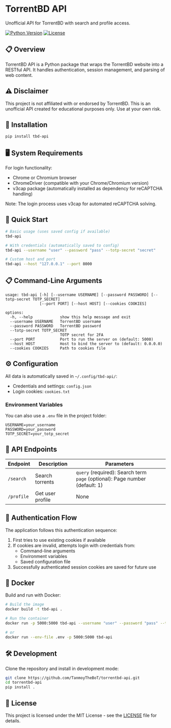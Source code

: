 # TorrentBD API

Unofficial API for TorrentBD with search and profile access.

[![Python Version](https://img.shields.io/badge/python-3.12%2B-blue.svg)](https://www.python.org/downloads/)
[![License](https://img.shields.io/badge/license-MIT-green.svg)](LICENSE)

## 📋 Overview

TorrentBD API is a Python package that wraps the TorrentBD website into a RESTful API. It handles authentication, session management, and parsing of web content.

## ⚠️ Disclaimer

This project is not affiliated with or endorsed by TorrentBD. This is an unofficial API created for educational purposes only. Use at your own risk.

## 🚀 Installation

```bash
pip install tbd-api
```

## 🖥️ System Requirements

For login functionality:
- Chrome or Chromium browser
- ChromeDriver (compatible with your Chrome/Chromium version)
- v3cap package (automatically installed as dependency for reCAPTCHA handling)

Note: The login process uses v3cap for automated reCAPTCHA solving.

## 🔧 Quick Start

```bash
# Basic usage (uses saved config if available)
tbd-api

# With credentials (automatically saved to config)
tbd-api --username "user" --password "pass" --totp-secret "secret"

# Custom host and port
tbd-api --host "127.0.0.1" --port 8000
```

## 📋 Command-Line Arguments

```
usage: tbd-api [-h] [--username USERNAME] [--password PASSWORD] [--totp-secret TOTP_SECRET] 
               [--port PORT] [--host HOST] [--cookies COOKIES]

options:
  -h, --help            show this help message and exit
  --username USERNAME   TorrentBD username
  --password PASSWORD   TorrentBD password
  --totp-secret TOTP_SECRET
                        TOTP secret for 2FA
  --port PORT           Port to run the server on (default: 5000)
  --host HOST           Host to bind the server to (default: 0.0.0.0)
  --cookies COOKIES     Path to cookies file
```

## ⚙️ Configuration

All data is automatically saved in `~/.config/tbd-api/`:
- Credentials and settings: `config.json`
- Login cookies: `cookies.txt`

### Environment Variables

You can also use a `.env` file in the project folder:
```
USERNAME=your_username
PASSWORD=your_password
TOTP_SECRET=your_totp_secret
```

## 🔗 API Endpoints

| Endpoint | Description | Parameters |
|----------|-------------|------------|
| `/search` | Search torrents | `query` (required): Search term<br>`page` (optional): Page number (default: 1) |
| `/profile` | Get user profile | None |

## 🔐 Authentication Flow

The application follows this authentication sequence:
1. First tries to use existing cookies if available
2. If cookies are invalid, attempts login with credentials from:
   - Command-line arguments
   - Environment variables
   - Saved configuration file
3. Successfully authenticated session cookies are saved for future use

## 🐳 Docker

Build and run with Docker:

```bash
# Build the image
docker build -t tbd-api .

# Run the container
docker run -p 5000:5000 tbd-api --username "user" --password "pass" --totp-secret "secret"

# or
docker run --env-file .env -p 5000:5000 tbd-api
```

## 🛠️ Development

Clone the repository and install in development mode:

```bash
git clone https://github.com/TanmoyTheBoT/torrentbd-api.git
cd torrentbd-api
pip install .
```

## 📝 License

This project is licensed under the MIT License - see the [LICENSE](LICENSE) file for details. 